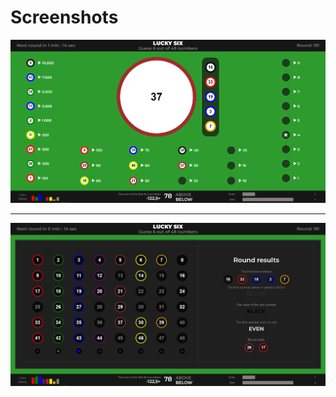 <h1>Screenshots</h1>

<img src="./img/screenshot1.png" alt="screenshot1">
<hr width="100%">
<img src="./img/screenshot2.png" alt="screenshot1">

